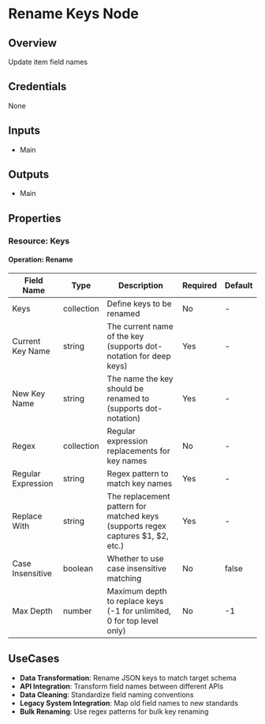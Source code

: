 # Rename Keys Node

## Overview

Update item field names

## Credentials

None

## Inputs

- Main

## Outputs

- Main

## Properties

### Resource: Keys

#### Operation: Rename
| Field Name | Type | Description | Required | Default |
|---|---|---|---|---|
| Keys | collection | Define keys to be renamed | No | - |
| Current Key Name | string | The current name of the key (supports dot-notation for deep keys) | Yes | - |
| New Key Name | string | The name the key should be renamed to (supports dot-notation) | Yes | - |
| Regex | collection | Regular expression replacements for key names | No | - |
| Regular Expression | string | Regex pattern to match key names | Yes | - |
| Replace With | string | The replacement pattern for matched keys (supports regex captures $1, $2, etc.) | Yes | - |
| Case Insensitive | boolean | Whether to use case insensitive matching | No | false |
| Max Depth | number | Maximum depth to replace keys (-1 for unlimited, 0 for top level only) | No | -1 |

## UseCases

- **Data Transformation**: Rename JSON keys to match target schema
- **API Integration**: Transform field names between different APIs
- **Data Cleaning**: Standardize field naming conventions
- **Legacy System Integration**: Map old field names to new standards
- **Bulk Renaming**: Use regex patterns for bulk key renaming

